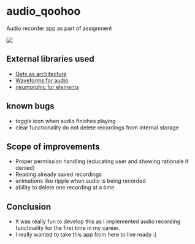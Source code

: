 # audio_qoohoo

Audio recorder app as part of assignment

<img src="https://user-images.githubusercontent.com/19954996/170642093-70e2b16a-e24a-472d-a94e-5ea13b007d5d.gif">


## External libraries used

- [Getx as architecture](https://pub.dev/packages/get)
- [Waveforms for audio](https://pub.dev/packages/audio_waveforms)
- [neumorphic for elements](https://pub.dev/packages/flutter_neumorphic)

## known bugs

- toggle icon when audio finishes playing
- clear functionality do not delete recordings from internal storage

## Scope of improvements

- Proper permission handling (educating user and showing rationale if denied)
- Reading already saved recordings
- animations like ripple when audio is being recorded
- ability to delete one recording at a time

## Conclusion

- It was really fun to develop this as I implemented audio recording functinality for the first time in my career. 
- I really wanted to take this app from here to live ready :)
